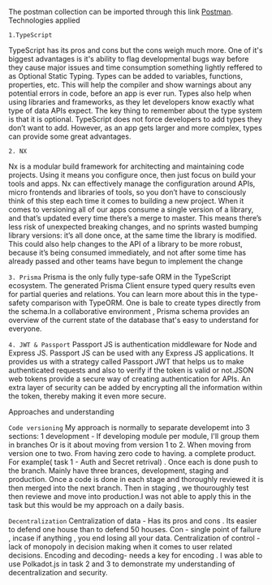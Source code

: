 The postman collection can be imported through this link [Postman](https://www.postman.com/collections/71f2948fdc99c3ecf625).
Technologies applied


```1.TypeScript```

TypeScript has its pros and cons but the cons weigh much more. One of it's biggest advantages is it's ability to flag developmental bugs way before they cause major issues and time consumption something lightly reffered to as Optional Static Typing. Types can be added to variables, functions, properties, etc. This will help the compiler and show warnings about any potential errors in code, before an app is ever run. Types also help when using libraries and frameworks, as they let developers know exactly what type of data APIs expect. The key thing to remember about the type system is that it is optional. TypeScript does not force developers to add types they don’t want to add. However, as an app gets larger and more complex, types can provide some great advantages.

```2. NX```

Nx is a modular build framework for architecting and maintaining code projects. Using it means you configure once, then just focus on build your tools and apps. Nx can effectively manage the configuration around APIs, micro frontends and libraries of tools, so you don’t have to consciously think of this step each time it comes to building a new project.
When it comes to versioning all of our apps consume a single version of a library, and that’s updated every time there’s a merge to master.
This means there’s less risk of unexpected breaking changes, and no sprints wasted bumping library versions: it’s all done once, at the same time the library is modified. This could also help changes to the API of a library to be more robust, because it’s being consumed immediately, and not after some time has already passed and other teams have begun to implement the change

```3. Prisma```
Prisma is the only fully type-safe ORM in the TypeScript ecosystem. The generated Prisma Client ensure typed query results even for partial queries and relations. You can learn more about this in the type-safety comparison with TypeORM. One is bale to create types directly from the schema.In a collaborative environment , Prisma schema provides an overview of the current state of the database that's easy to understand for everyone.


```4. JWT & Passport```
Passport JS is authentication middleware for Node and Express JS. Passport JS can be used with any Express JS applications. It provides us with a strategy called Passport JWT that helps us to make authenticated requests and also to verify if the token is valid or not.JSON web tokens provide a secure way of creating authentication for APIs. An extra layer of security can be added by encrypting all the information within the token, thereby making it even more secure.

Approaches and understanding

```Code versioning```
My approach is normally to separate developemt into 3 sections: 
1 development - If developing module per module, I'll group them in branches
Or is it about moving from version 1 to 2. When moving from version one to two. From having zero code to having. a complete product.
For example( task 1 - Auth and Secret retrival) . Once each is done push to the branch. Mainly have three brances, development, staging and production. 
Once a code is done in each stage and thoroughly reviewed it is then merged into the next branch. Then in staging , we thouroughly test then reviewe and move into production.I was not able to apply this in the task but this would be my approach on a daily basis.



```Decentralization``` 
Centralization of data - Has its pros and cons . Its easier to defend one house than to defend 50 houses. Con - single point of failure , incase if anything , you end losing all your data. 
Centralization of control - lack of monopoly in decision making when it comes to user related decisions.
Encoding and decoding- needs a key for encoding .
I was able to use Polkadot.js in task 2 and 3 to demonstrate my understanding of decentralization and security.


